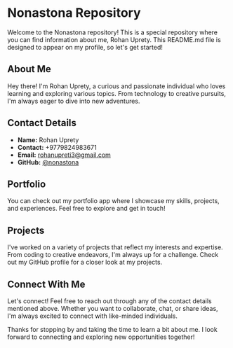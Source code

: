 # Nonastona Repository

Welcome to the Nonastona repository! This is a special repository where you can find information about me, Rohan Uprety. This README.md file is designed to appear on my profile, so let's get started!

## About Me

Hey there! I'm Rohan Uprety, a curious and passionate individual who loves learning and exploring various topics. From technology to creative pursuits, I'm always eager to dive into new adventures.

## Contact Details

- **Name:** Rohan Uprety
- **Contact:** +9779824983671
- **Email:** rohanupreti3@gmail.com
- **GitHub:** [@nonastona](https://github.com/nonastona)

## Portfolio

You can check out my portfolio app where I showcase my skills, projects, and experiences. Feel free to explore and get in touch!

## Projects

I've worked on a variety of projects that reflect my interests and expertise. From coding to creative endeavors, I'm always up for a challenge. Check out my GitHub profile for a closer look at my projects.

## Connect With Me

Let's connect! Feel free to reach out through any of the contact details mentioned above. Whether you want to collaborate, chat, or share ideas, I'm always excited to connect with like-minded individuals.

Thanks for stopping by and taking the time to learn a bit about me. I look forward to connecting and exploring new opportunities together!
